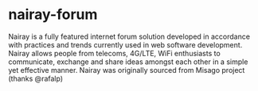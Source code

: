 # nairay-forum
Nairay is a fully featured internet forum solution developed in accordance with practices and trends currently used in web software development. Nairay allows people from telecoms, 4G/LTE, WiFi enthusiasts to communicate, exchange and share ideas amongst each other in a simple yet effective manner. Nairay was originally sourced from Misago project (thanks @rafalp)
